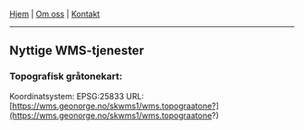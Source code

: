 <link rel="stylesheet" type="text/css" href="/custom.css">

[Hjem](index.md) | [Om oss](om.md) | [Kontakt](kontakt.md)

---

## Nyttige WMS-tjenester

### Topografisk gråtonekart: 
Koordinatsystem: EPSG:25833
URL: [https://wms.geonorge.no/skwms1/wms.topograatone?](https://wms.geonorge.no/skwms1/wms.topograatone?)
